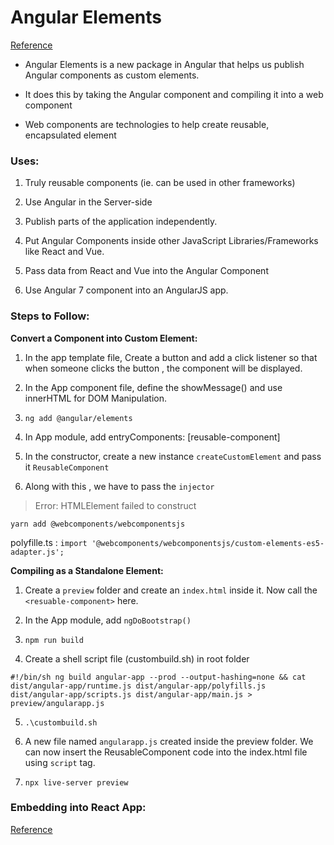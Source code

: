 # Angular Elements 

[Reference](https://blog.bitsrc.io/using-angular-elements-why-and-how-part-1-35f7fd4f0457)

- Angular Elements is a new package in Angular that helps us publish Angular components as custom elements.

- It does this by taking the Angular component and compiling it into a web component

- Web components are technologies to help create reusable, encapsulated element

### Uses:
1. Truly reusable components (ie. can be used in other frameworks)

2. Use Angular in the Server-side

3. Publish parts of the application independently.

4. Put Angular Components inside other JavaScript Libraries/Frameworks like React and Vue.

5. Pass data from React and Vue into the Angular Component

6. Use Angular 7 component into an AngularJS app.

### Steps to Follow:

**Convert a Component into Custom Element:**

1. In the app template file, Create a button and add a click listener so that when someone clicks the button , the component will be displayed.

2. In the App component file, define the showMessage() and use innerHTML for DOM Manipulation.


3. `ng add @angular/elements`

4. In App module, add entryComponents: [reusable-component]

5. In the constructor, create a new instance `createCustomElement` and pass it `ReusableComponent`

6. Along with this , we have to pass the `injector`

> Error: HTMLElement failed to construct

`yarn add @webcomponents/webcomponentsjs`

polyfille.ts :
`import '@webcomponents/webcomponentsjs/custom-elements-es5-adapter.js';`

**Compiling as a Standalone Element:**
1. Create a `preview` folder and create an `index.html` inside it. Now call the `<resuable-component>` here.

2. In the App module, add `ngDoBootstrap()`

3. `npm run build`

4. Create a shell script file (custombuild.sh) in root folder

`#!/bin/sh
ng build angular-app --prod --output-hashing=none && cat dist/angular-app/runtime.js dist/angular-app/polyfills.js dist/angular-app/scripts.js dist/angular-app/main.js > preview/angularapp.js`

5. `.\custombuild.sh`

6. A new file named `angularapp.js` created inside the preview folder. We can now insert the ReusableComponent code into the index.html file using `script` tag.

7. `npx live-server preview`

### Embedding into React App:

[Reference](https://blog.bitsrc.io/using-angular-elements-why-and-how-part-2-37d52e71b4f9)